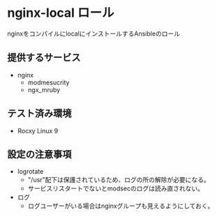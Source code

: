 # nginx-local ロール

nginxをコンパイルにlocalにインストールするAnsibleのロール

## 提供するサービス

- nginx
    - modmesucrity
    - ngx_mruby


## テスト済み環境

- Rocxy Linux 9

## 設定の注意事項

- logrotate
    - "/usr"配下は保護されているため、ログの所の解除が必要になる。
    - サービスリスタートでないとmodsecのログは読み直されない。
- ログ
    - ログユーザーがいる場合はnginxグループも見えるようにしておく。
